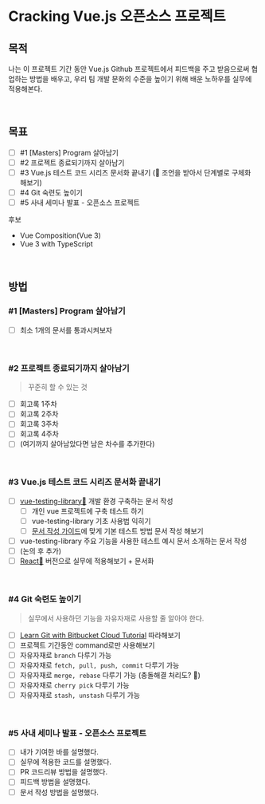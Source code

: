 # Cracking Vue.js 오픈소스 프로젝트

## 목적

나는 이 프로젝트 기간 동안 Vue.js Github 프로젝트에서 피드백을 주고 받음으로써 협업하는 방법을 배우고, 우리 팀 개발 문화의 수준을 높이기 위해 배운 노하우를 실무에 적용해본다.

<br>

## 목표

* [ ] #1 [Masters] Program 살아남기
* [ ] #2 프로젝트 종료되기까지 살아남기
* [ ] #3 Vue.js 테스트 코드 시리즈 문서화 끝내기
(🙏 조언을 받아서 단계별로 구체화 해보기)
* [ ] #4 Git 숙련도 높이기
* [ ] #5 사내 세미나 발표 - 오픈소스 프로젝트

후보

* Vue Composition(Vue 3)
* Vue 3 with TypeScript

<br>

## 방법

### #1 [Masters] Program 살아남기

* [ ] 최소 1개의 문서를 통과시켜보자

<br>

### #2 프로젝트 종료되기까지 살아남기

> 꾸준히 할 수 있는 것

* [ ] 회고록 1주차
* [ ] 회고록 2주차
* [ ] 회고록 3주차
* [ ] 회고록 4주차
* [ ] (여기까지 살아남았다면 남은 차수를 추가한다)

<br>

### #3 Vue.js 테스트 코드 시리즈 문서화 끝내기

* [ ] [vue-testing-library🦎](https://github.com/testing-library/vue-testing-library) 개발 환경 구축하는 문서 작성
  * [ ] 개인 vue 프로젝트에 구축 테스트 하기
  * [ ] vue-testing-library 기초 사용법 익히기
  * [ ] [문서 작성 가이드](https://github.com/joshua1988/vue-camp/blob/master/.github/DOC_CONTRIBUTION_GUIDE.md)에 맞게 기본 테스트 방법 문서 작성 해보기
* [ ] vue-testing-library 주요 기능을 사용한 테스트 예시 문서 소개하는 문서 작성
* [ ] (논의 후 추가)
* [ ] [React🐐](https://github.com/testing-library/react-testing-library) 버전으로 실무에 적용해보기 + 문서화

<br>

### #4 Git 숙련도 높이기

> 실무에서 사용하던 기능을 자유자재로 사용할 줄 알아야 한다.

* [ ] [Learn Git with Bitbucket Cloud Tutorial](https://www.atlassian.com/git/tutorials/learn-git-with-bitbucket-cloud) 따라해보기
* [ ] 프로젝트 기간동안 command로만 사용해보기
* [ ] 자유자재로 `branch` 다루기 가능
* [ ] 자유자재로 `fetch, pull, push, commit` 다루기 가능
* [ ] 자유자재로 `merge, rebase` 다루기 가능 (충돌해결 처리도? 🤔)
* [ ] 자유자재로 `cherry pick` 다루기 가능
* [ ] 자유자재로 `stash, unstash` 다루기 가능

<br>

### #5 사내 세미나 발표 - 오픈소스 프로젝트

* [ ] 내가 기여한 바를 설명했다.
* [ ] 실무에 적용한 코드를 설명했다.
* [ ] PR 코드리뷰 방법을 설명했다.
* [ ] 피드백 방법을 설명했다.
* [ ] 문서 작성 방법을 설명했다.
